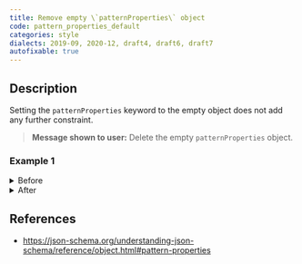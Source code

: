 ```yaml
---
title: Remove empty \`patternProperties\` object
code: pattern_properties_default
categories: style
dialects: 2019-09, 2020-12, draft4, draft6, draft7
autofixable: true
---
```


## Description
Setting the `patternProperties` keyword to the empty object does not add any further constraint.

> **Message shown to user:**
> Delete the empty `patternProperties` object.

### Example 1
<details><summary>Before</summary>

```json
{
  "type": "object",
  "patternProperties": {}
}
```
</details>

<details><summary>After</summary>

```json
{
  "type": "object"
}
```
</details>

## References
* <https://json-schema.org/understanding-json-schema/reference/object.html#pattern-properties>

